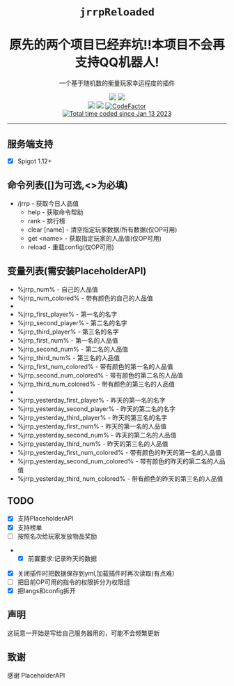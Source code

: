 <div align="center">

# `jrrpReloaded`

<h1>原先的两个项目已经弃坑!!本项目不会再支持QQ机器人!</h1>
<p>一个基于随机数的衡量玩家幸运程度的插件</p>
<p>
  <img src="https://forthebadge.com/images/badges/made-with-java.svg">
  <img src="https://forthebadge.com/images/badges/built-with-love.svg">

  <br>
  <img src="https://img.shields.io/badge/SPIGOT-1.12+-orange?style=for-the-badge&logo=">
  <img src="https://img.shields.io/badge/JDK-1.8-yellow?style=for-the-badge&logo=appveyor&logo=">
  <a href="https://www.codefactor.io/repository/github/lichris93/jrrpreloaded"><img src="https://www.codefactor.io/repository/github/lichris93/jrrpreloaded/badge" alt="CodeFactor" /></a>
  <br>
  <a href="https://wakatime.com/@09cb58b5-ccc0-41b8-a821-92fbfde0608f"><img src="https://wakatime.com/badge/user/09cb58b5-ccc0-41b8-a821-92fbfde0608f.svg" alt="Total time coded since Jan 13 2023" /></a>
</p>



</div>

---

<div align="left">

## 服务端支持

- [x] Spigot 1.12+

## 命令列表([]为可选,<>为必填)

- /jrrp - 获取今日人品值
    - help - 获取命令帮助
    - rank - 排行榜
    - clear [name] - 清空指定玩家数据/所有数据(仅OP可用)
    - get \<name\> - 获取指定玩家的人品值(仅OP可用)
    - reload - 重载config(仅OP可用)

## 变量列表(需安装PlaceholderAPI)

- %jrrp_num% - 自己的人品值
- %jrrp_num_colored% - 带有颜色的自己的人品值
-
- %jrrp_first_player% - 第一名的名字
- %jrrp_second_player% - 第二名的名字
- %jrrp_third_player% - 第三名的名字
- %jrrp_first_num% - 第一名的人品值
- %jrrp_second_num% - 第二名的人品值
- %jrrp_third_num% - 第三名的人品值
- %jrrp_first_num_colored% - 带有颜色的第一名的人品值
- %jrrp_second_num_colored% - 带有颜色的第二名的人品值
- %jrrp_third_num_colored% - 带有颜色的第三名的人品值
-
- %jrrp_yesterday_first_player% - 昨天的第一名的名字
- %jrrp_yesterday_second_player% - 昨天的第二名的名字
- %jrrp_yesterday_third_player% - 昨天的第三名的名字
- %jrrp_yesterday_first_num% - 昨天的第一名的人品值
- %jrrp_yesterday_second_num% - 昨天的第二名的人品值
- %jrrp_yesterday_third_num% - 昨天的第三名的人品值
- %jrrp_yesterday_first_num_colored% - 带有颜色的昨天的第一名的人品值
- %jrrp_yesterday_second_num_colored% - 带有颜色的昨天的第二名的人品值
- %jrrp_yesterday_third_num_colored% - 带有颜色的昨天的第三名的人品值

## TODO

- [x] 支持PlaceholderAPI
- [x] 支持榜单
- [ ] 按照名次给玩家发放物品奖励
-  - [x] 前置要求:记录昨天的数据
- [x] 关闭插件时把数据保存到yml,加载插件时再次读取(有点难)
- [ ] 把目前OP可用的指令的权限拆分为权限组
- [x] 把langs和config拆开

## 声明

这玩意一开始是写给自己服务器用的，可能不会频繁更新

## 致谢

感谢 PlaceholderAPI

</div>